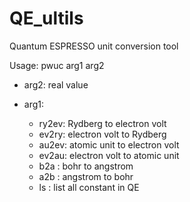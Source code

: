 # QE_ultils
Quantum ESPRESSO unit conversion tool

Usage: pwuc arg1 arg2

* arg2: real value

* arg1:  
    * ry2ev: Rydberg to electron volt
    * ev2ry: electron volt to Rydberg
    * au2ev: atomic unit to electron volt
    * ev2au: electron volt to atomic unit
    * b2a  : bohr to angstrom
    * a2b  : angstrom to bohr
    * ls   : list all constant in QE
